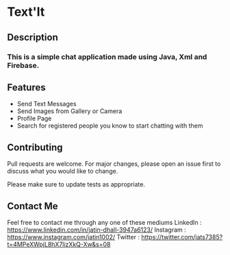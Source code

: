 # Text'It

## Description
### This is a simple chat application made using Java, Xml and Firebase.

## Features
- Send Text Messages
- Send Images from Gallery or Camera
- Profile Page
- Search for registered people you know to start chatting with them

## Contributing
Pull requests are welcome. For major changes, please open an issue first to discuss what you would like to change.

Please make sure to update tests as appropriate.

## Contact Me
Feel free to contact me through any one of these mediums
LinkedIn : https://www.linkedin.com/in/jatin-dhall-3947a6123/
Instagram : https://www.instagram.com/jatin1002/
Twitter : https://twitter.com/jats7385?t=4MPeXWpjL8hX7lizXkQ-Xw&s=08
